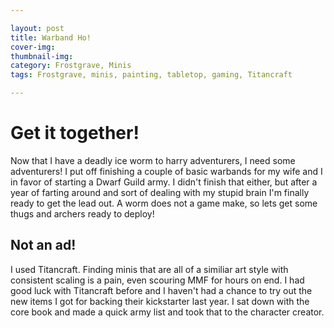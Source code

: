 ```yaml
---

layout: post
title: Warband Ho!
cover-img:
thumbnail-img:
category: Frostgrave, Minis
tags: Frostgrave, minis, painting, tabletop, gaming, Titancraft

---
```


# Get it together!

Now that I have a deadly ice worm to harry adventurers, I need some adventurers! I put off finishing a couple of basic warbands for my wife and I in favor of starting a Dwarf Guild army. I didn't finish that either, but after a year of farting around and sort of dealing with my stupid brain I'm finally ready to get the lead out. A worm does not a game make, so lets get some thugs and archers ready to deploy!

## Not an ad!

I used Titancraft. Finding minis that are all of a similiar art style with consistent scaling is a pain, even scouring MMF for hours on end. I had good luck with Titancraft before and I haven't had a chance to try out the new items I got for backing their kickstarter last year. I sat down with the core book and made a quick army list and took that to the character creator. 


